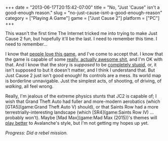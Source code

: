 +++
date = "2013-06-17T20:15:42-07:00"
title = "No, \"Just 'Cause\" isn't a good-enough reason."
slug = "no-just-cause-isnt-a-good-enough-reason"
category = ["Playing A Game"]
game = ["Just Cause 2"]
platform = ["PC"]
+++

This wasn't the first time The Internet tricked me into trying to make Just Cause 2 fun, but hopefully it'll be the last.  I need to remember this time.  I need to remember...

I know that <a href="http://www.reddit.com/r/JC2/">people love this game</a>, and I've come to accept that.  I know that the game is capable of some <a href="http://www.youtube.com/watch?v=-TvKUjgE6y8#t=30s">really, actually awesome shit</a>, and I'm OK with that.  And I know that the story is <i>supposed</i> to be <a href="http://www.youtube.com/watch?v=oyy7tSigAyU">completely stupid</a>, or, it isn't supposed to but it doesn't matter, and I think I understand that.  But Just Cause 2 just isn't good enough!  Its controls are a mess.  Its world map is borderline unnavigable.  Just the simplest acts, of shooting, of driving, of <i>walking</i>, all feel wrong.

Really, I'm jealous of the extreme physics stunts that JC2 is capable of; I wish that Grand Theft Auto had fuller and more-modern aerobatics (which [GTA5](game:Grand Theft Auto V) should), or that Saints Row had a more terrestrially-interesting landscape (which [SR4](game:Saints Row IV) ... probably won't).  Maybe [Mad Max](game:Mad Max (2015))'s themes will <a href="http://www.joystiq.com/2013/06/13/mad-max-gets-behind-the-wheel-of-avalanches-open-world-wastelan/">play better</a> to Avalanche's style, but I'm not getting my hopes up yet.

<i>Progress: Did a rebel mission.</i>